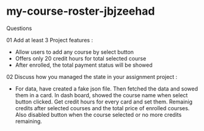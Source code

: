 # my-course-roster-jbjzeehad

Questions 

01 Add at least 3 Project features :

- Allow users to add any course by select button
- Offers only 20 credit hours for total selected course
- After enrolled, the total payment status will be showed

02 Discuss how you managed the state in your assignment project :

- For data, have created a fake json file. Then fetched the data and sowed them in a card. In dash board, showed the course name when select button clicked. Get credit hours for every card and set them. Remainig credits after selected courses and the total price of enrolled courses.
Also disabled button when the course selected or no more credits remaining.